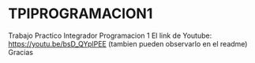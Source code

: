 # TPIPROGRAMACION1
Trabajo Practico Integrador Programacion 1 
El link de Youtube: https://youtu.be/bsD_QYplPEE (tambien pueden observarlo en el readme)
Gracias
